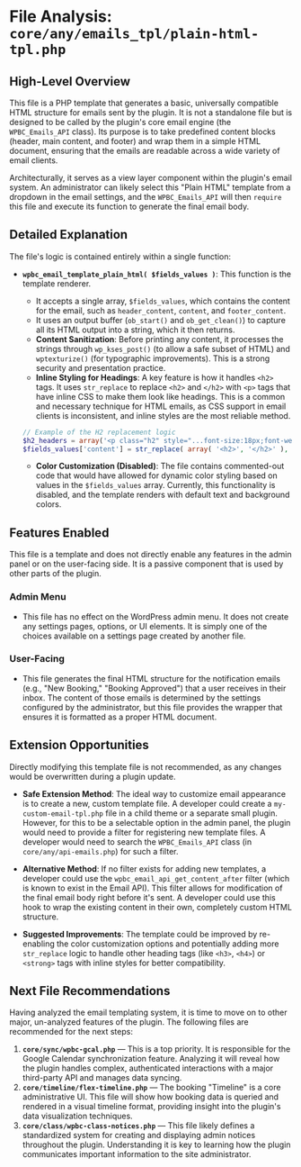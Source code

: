 # File Analysis: `core/any/emails_tpl/plain-html-tpl.php`

## High-Level Overview

This file is a PHP template that generates a basic, universally compatible HTML structure for emails sent by the plugin. It is not a standalone file but is designed to be called by the plugin's core email engine (the `WPBC_Emails_API` class). Its purpose is to take predefined content blocks (header, main content, and footer) and wrap them in a simple HTML document, ensuring that the emails are readable across a wide variety of email clients.

Architecturally, it serves as a view layer component within the plugin's email system. An administrator can likely select this "Plain HTML" template from a dropdown in the email settings, and the `WPBC_Emails_API` will then `require` this file and execute its function to generate the final email body.

## Detailed Explanation

The file's logic is contained entirely within a single function:

-   **`wpbc_email_template_plain_html( $fields_values )`**: This function is the template renderer.
    -   It accepts a single array, `$fields_values`, which contains the content for the email, such as `header_content`, `content`, and `footer_content`.
    -   It uses an output buffer (`ob_start()` and `ob_get_clean()`) to capture all its HTML output into a string, which it then returns.
    -   **Content Sanitization**: Before printing any content, it processes the strings through `wp_kses_post()` (to allow a safe subset of HTML) and `wptexturize()` (for typographic improvements). This is a strong security and presentation practice.
    -   **Inline Styling for Headings**: A key feature is how it handles `<h2>` tags. It uses `str_replace` to replace `<h2>` and `</h2>` with `<p>` tags that have inline CSS to make them look like headings. This is a common and necessary technique for HTML emails, as CSS support in email clients is inconsistent, and inline styles are the most reliable method.

    ```php
    // Example of the H2 replacement logic
    $h2_headers = array('<p class="h2" style="...font-size:18px;font-weight:bold;..." >', '</p>');
    $fields_values['content'] = str_replace( array( '<h2>', '</h2>' ), $h2_headers, $fields_values['content'] );
    ```
    -   **Color Customization (Disabled)**: The file contains commented-out code that would have allowed for dynamic color styling based on values in the `$fields_values` array. Currently, this functionality is disabled, and the template renders with default text and background colors.

## Features Enabled

This file is a template and does not directly enable any features in the admin panel or on the user-facing side. It is a passive component that is used by other parts of the plugin.

### Admin Menu

-   This file has no effect on the WordPress admin menu. It does not create any settings pages, options, or UI elements. It is simply one of the choices available on a settings page created by another file.

### User-Facing

-   This file generates the final HTML structure for the notification emails (e.g., "New Booking," "Booking Approved") that a user receives in their inbox. The content of those emails is determined by the settings configured by the administrator, but this file provides the wrapper that ensures it is formatted as a proper HTML document.

## Extension Opportunities

Directly modifying this template file is not recommended, as any changes would be overwritten during a plugin update.

-   **Safe Extension Method**: The ideal way to customize email appearance is to create a new, custom template file. A developer could create a `my-custom-email-tpl.php` file in a child theme or a separate small plugin. However, for this to be a selectable option in the admin panel, the plugin would need to provide a filter for registering new template files. A developer would need to search the `WPBC_Emails_API` class (in `core/any/api-emails.php`) for such a filter.

-   **Alternative Method**: If no filter exists for adding new templates, a developer could use the `wpbc_email_api_get_content_after` filter (which is known to exist in the Email API). This filter allows for modification of the final email body right before it's sent. A developer could use this hook to wrap the existing content in their own, completely custom HTML structure.

-   **Suggested Improvements**: The template could be improved by re-enabling the color customization options and potentially adding more `str_replace` logic to handle other heading tags (like `<h3>`, `<h4>`) or `<strong>` tags with inline styles for better compatibility.

## Next File Recommendations

Having analyzed the email templating system, it is time to move on to other major, un-analyzed features of the plugin. The following files are recommended for the next steps:

1.  **`core/sync/wpbc-gcal.php`** — This is a top priority. It is responsible for the Google Calendar synchronization feature. Analyzing it will reveal how the plugin handles complex, authenticated interactions with a major third-party API and manages data syncing.
2.  **`core/timeline/flex-timeline.php`** — The booking "Timeline" is a core administrative UI. This file will show how booking data is queried and rendered in a visual timeline format, providing insight into the plugin's data visualization techniques.
3.  **`core/class/wpbc-class-notices.php`** — This file likely defines a standardized system for creating and displaying admin notices throughout the plugin. Understanding it is key to learning how the plugin communicates important information to the site administrator.
